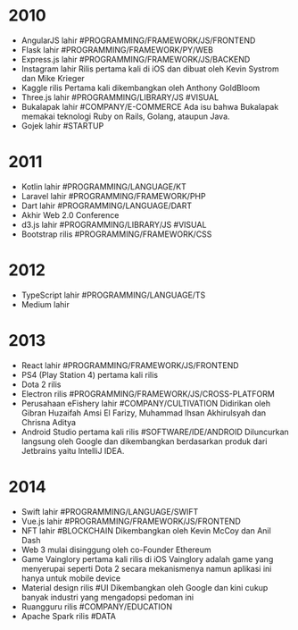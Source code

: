 # 2010
- AngularJS lahir #PROGRAMMING/FRAMEWORK/JS/FRONTEND
- Flask lahir #PROGRAMMING/FRAMEWORK/PY/WEB
- Express.js lahir #PROGRAMMING/FRAMEWORK/JS/BACKEND
- Instagram lahir
	Rilis pertama kali di iOS dan dibuat oleh Kevin Systrom dan Mike Krieger
- Kaggle rilis
	Pertama kali dikembangkan oleh Anthony GoldBloom
- Three.js lahir #PROGRAMMING/LIBRARY/JS #VISUAL
- Bukalapak lahir #COMPANY/E-COMMERCE 
	Ada isu bahwa Bukalapak memakai teknologi Ruby on Rails, Golang, ataupun Java.
- Gojek lahir #STARTUP
# 2011
- Kotlin lahir #PROGRAMMING/LANGUAGE/KT
- Laravel lahir #PROGRAMMING/FRAMEWORK/PHP
- Dart lahir #PROGRAMMING/LANGUAGE/DART
- Akhir Web 2.0 Conference
- d3.js lahir #PROGRAMMING/LIBRARY/JS #VISUAL
- Bootstrap rilis #PROGRAMMING/FRAMEWORK/CSS
# 2012
- TypeScript lahir #PROGRAMMING/LANGUAGE/TS
- Medium lahir
# 2013
- React lahir #PROGRAMMING/FRAMEWORK/JS/FRONTEND 
- PS4 (Play Station 4) pertama kali rilis
- Dota 2 rilis
- Electron rilis #PROGRAMMING/FRAMEWORK/JS/CROSS-PLATFORM 
- Perusahaan eFishery lahir #COMPANY/CULTIVATION
	Didirikan oleh Gibran Huzaifah Amsi El Farizy, Muhammad Ihsan Akhirulsyah dan Chrisna Aditya
- Android Studio pertama kali rilis #SOFTWARE/IDE/ANDROID
	Diluncurkan langsung oleh Google dan dikembangkan berdasarkan produk dari Jetbrains yaitu IntelliJ IDEA.
# 2014
- Swift lahir #PROGRAMMING/LANGUAGE/SWIFT
- Vue.js lahir #PROGRAMMING/FRAMEWORK/JS/FRONTEND 
- NFT lahir #BLOCKCHAIN
	Dikembangkan oleh Kevin McCoy dan Anil Dash
- Web 3 mulai disinggung oleh co-Founder Ethereum
- Game Vainglory pertama kali rilis di iOS
  Vainglory adalah game yang menyerupai seperti Dota 2 secara mekanismenya namun aplikasi ini hanya untuk mobile device
- Material design rilis #UI
	Dikembangkan oleh Google dan kini cukup banyak industri yang mengadopsi pedoman ini
- Ruangguru rilis #COMPANY/EDUCATION 
- Apache Spark rilis #DATA 